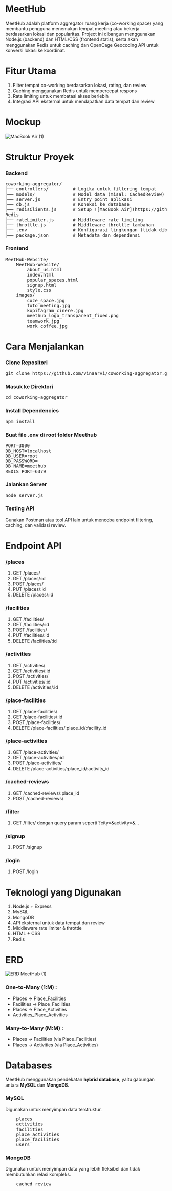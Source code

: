 # MeetHub
MeetHub adalah platform aggregator ruang kerja (co-working space) yang membantu pengguna menemukan tempat meeting atau bekerja berdasarkan lokasi dan popularitas. Project ini dibangun menggunakan Node.js (backend) dan HTML/CSS (frontend statis), serta akan menggunakan Redis untuk caching dan OpenCage Geocoding API untuk konversi lokasi ke koordinat.

# Fitur Utama
1. Filter tempat co-working berdasarkan lokasi, rating, dan review
2. Caching menggunakan Redis untuk mempercepat respons
3. Rate limiting untuk membatasi akses berlebih
4. Integrasi API eksternal untuk mendapatkan data tempat dan review

# Mockup
![MacBook Air (1)](https://github.com/user-attachments/assets/4b31801b-cb40-42f0-91be-a0ea877de6a8)

# Struktur Proyek
### Backend
<pre>
coworking-aggregator/
├── controllers/         # Logika untuk filtering tempat
├── models/              # Model data (misal: CachedReview)
├── server.js            # Entry point aplikasi
├── db.js                # Koneksi ke database
├── redisClients.js      # Setup ![MacBook Air](https://github.com/user-attachments/assets/cf8089b9-028d-4f77-a015-b279a53b0a28)
Redis
├── rateLimiter.js       # Middleware rate limiting
├── throttle.js          # Middleware throttle tambahan
├── .env                 # Konfigurasi lingkungan (tidak dibagikan)
├── package.json         # Metadata dan dependensi
</pre>
### Frontend
<pre>
MeetHub-Website/
    MeetHub-Website/
        about_us.html
        index.html
        popular_spaces.html
        signup.html
        style.css
    images/
        coze_space.jpg
        foto_meeting.jpg
        kopitagram_cinere.jpg
        meethub_logo_transparent_fixed.png
        teamwork.jpg
        work_coffee.jpg
</pre>

# Cara Menjalankan
### Clone Repositori
<pre>
git clone https://github.com/vinaarvi/coworking-aggregator.git
</pre>

### Masuk ke Direktori 
<pre>
cd coworking-aggregator
</pre>

### Install Dependencies
<pre>
npm install
</pre>

### Buat file .env di root folder Meethub
<pre>
PORT=3000
DB_HOST=localhost
DB_USER=root
DB_PASSWORD=
DB_NAME=meethub
REDIS_PORT=6379
</pre>

### Jalankan Server 
<pre>
node server.js
</pre>

### Testing API
Gunakan Postman atau tool API lain untuk mencoba endpoint filtering, caching, dan validasi review.

# Endpoint API
### /places
1. GET /places/
2. GET /places/:id
3. POST /places/
4. PUT /places/:id
5. DELETE /places/:id

### /facilities
1. GET /facilities/
2. GET /facilities/:id
3. POST /facilities/
4. PUT /facilities/:id
5. DELETE /facilities/:id

### /activities
1. GET /activities/
2. GET /activities/:id
3. POST /activities/
4. PUT /activities/:id
5. DELETE /activities/:id

### /place-facilities
1. GET /place-facilities/
2. GET /place-facilities/:id
3. POST /place-facilities/
4. DELETE /place-facilities/:place_id/:facility_id

### /place-activities
1. GET /place-activities/
2. GET /place-activities/:id
3. POST /place-activities/
4. DELETE /place-activities/:place_id/:activity_id

### /cached-reviews
1. GET /cached-reviews/:place_id
2. POST /cached-reviews/

### /filter
1. GET /filter/ dengan query param seperti ?city=&activity=&...

### /signup
1. POST /signup

### /login
1. POST /login

# Teknologi yang Digunakan
1. Node.js + Express
2. MySQL
3. MongoDB
4. API eksternal untuk data tempat dan review
5. Middleware rate limiter & throttle
6. HTML + CSS
7. Redis

# ERD
![ERD MeetHub (1)](https://github.com/user-attachments/assets/ed46dcfa-ab60-45bc-919a-a1ef67dfc3dd)

### One-to-Many (1:M) :
- Places  → Place_Facilities
- Facilities  → Place_Facilities
- Places  → Place_Activities
- Activities_Place_Activities

### Many-to-Many (M:M) :
- Places  → Facilities (via Place_Facilities)
- Places  → Activities (via Place_Activities)

# Databases
MeetHub menggunakan pendekatan **hybrid database**, yaitu gabungan antara **MySQL** dan **MongoDB**.

### MySQL 
Digunakan untuk menyimpan data terstruktur.
<pre>
    places
    activities
    facilities
    place_activities
    place_facilities
    users
</pre>

### MongoDB
Digunakan untuk menyimpan data yang lebih fleksibel dan tidak membutuhkan relasi kompleks.
<pre>
    cached_review
</pre>
